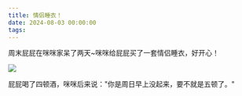 ```yaml
---
title: 情侣睡衣！
date: 2024-08-03 00:00:00
tags:
---
```


周末屁屁在咪咪家呆了两天~咪咪给屁屁买了一套情侣睡衣，好开心！

![](/images/20240803_001.jpg)

屁屁喝了四顿酒，咪咪后来说："你是周日早上没起来，要不就是五顿了。"
